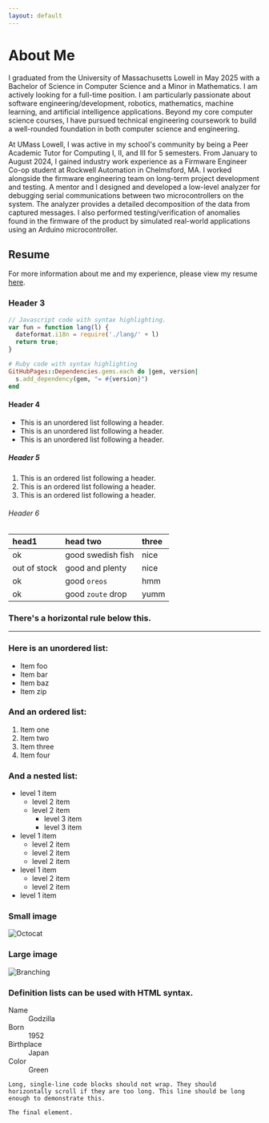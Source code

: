 ```yaml
---
layout: default
---
```


# About Me

I graduated from the University of Massachusetts Lowell in May 2025 with a Bachelor of Science in Computer Science and a Minor in Mathematics. I am actively looking for a full-time position. I am particularly passionate about software engineering/development, robotics, mathematics, machine learning, and artificial intelligence applications. Beyond my core computer science courses, I have pursued technical engineering coursework to build a well-rounded foundation in both computer science and engineering.

At UMass Lowell, I was active in my school's community by being a Peer Academic Tutor for Computing I, II, and III for 5 semesters. From January to August 2024, I gained industry work experience as a Firmware Engineer Co-op student at Rockwell Automation in Chelmsford, MA. I worked alongside the firmware engineering team on long-term project development and testing. A mentor and I designed and developed a low-level analyzer for debugging serial communications between two microcontrollers on the system. The analyzer provides a detailed decomposition of the data from captured messages. I also performed testing/verification of anomalies found in the firmware of the product by simulated real-world applications using an Arduino microcontroller.

## Resume

For more information about me and my experience, please view my resume [here](documents/James_P._Walsh_resume.pdf).

### Header 3

```js
// Javascript code with syntax highlighting.
var fun = function lang(l) {
  dateformat.i18n = require('./lang/' + l)
  return true;
}
```

```ruby
# Ruby code with syntax highlighting
GitHubPages::Dependencies.gems.each do |gem, version|
  s.add_dependency(gem, "= #{version}")
end
```

#### Header 4

*   This is an unordered list following a header.
*   This is an unordered list following a header.
*   This is an unordered list following a header.

##### Header 5

1.  This is an ordered list following a header.
2.  This is an ordered list following a header.
3.  This is an ordered list following a header.

###### Header 6

| head1        | head two          | three |
|:-------------|:------------------|:------|
| ok           | good swedish fish | nice  |
| out of stock | good and plenty   | nice  |
| ok           | good `oreos`      | hmm   |
| ok           | good `zoute` drop | yumm  |

### There's a horizontal rule below this.

* * *

### Here is an unordered list:

*   Item foo
*   Item bar
*   Item baz
*   Item zip

### And an ordered list:

1.  Item one
1.  Item two
1.  Item three
1.  Item four

### And a nested list:

- level 1 item
  - level 2 item
  - level 2 item
    - level 3 item
    - level 3 item
- level 1 item
  - level 2 item
  - level 2 item
  - level 2 item
- level 1 item
  - level 2 item
  - level 2 item
- level 1 item

### Small image

![Octocat](https://github.githubassets.com/images/icons/emoji/octocat.png)

### Large image

![Branching](https://guides.github.com/activities/hello-world/branching.png)


### Definition lists can be used with HTML syntax.

<dl>
<dt>Name</dt>
<dd>Godzilla</dd>
<dt>Born</dt>
<dd>1952</dd>
<dt>Birthplace</dt>
<dd>Japan</dd>
<dt>Color</dt>
<dd>Green</dd>
</dl>

```
Long, single-line code blocks should not wrap. They should horizontally scroll if they are too long. This line should be long enough to demonstrate this.
```

```
The final element.
```
